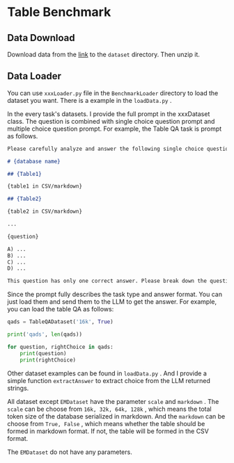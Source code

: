 # Table Benchmark

## Data Download

Download data from the [link](https://hkustconnect-my.sharepoint.com/:u:/g/personal/zqiuao_connect_ust_hk/EcOPRsSJQL5Kn-aFXRNgIesBsI1jR3c_8Klokr9RCSDPdg?e=zIUiCf) to the `dataset` directory. Then unzip it.

## Data Loader

You can use `xxxLoader.py` file in the `BenchmarkLoader` directory to load the dataset you want. There is a example in the `loadData.py` .

In the every task's datasets. I provide the full prompt in the xxxDataset class. The question is combined with single choice question prompt and multiple choice question prompt. For example, the Table QA task is prompt as follows.

```markdown
Please carefully analyze and answer the following single choice question step by step.

# {database name}

## {Table1}

{table1 in CSV/markdown}

## {Table2}

{table2 in CSV/markdown}

...

{question}

A) ...
B) ...
C) ...
D) ...

This question has only one correct answer. Please break down the question, evaluate each option, and explain why it is correct or incorrect. Conclude with your final choice on a new line formatted as `Answer: A/B/C/D`.
```

Since the prompt fully describes the task type and answer format. You can just load them and send them to the LLM to get the answer. For example, you can load the table QA as follows:

```python
qads = TableQADataset('16k', True)

print('qads', len(qads))

for question, rightChoice in qads:
    print(question)
    print(rightChoice)
```

Other dataset examples can be found in `loadData.py` . And I provide a simple function `extractAnswer` to extract choice from the LLM returned strings.

All dataset except `EMDataset` have the parameter `scale` and `markdown` . The `scale` can be choose from `16k, 32k, 64k, 128k` , which means the total token size of the database serialized in markdown. And the `markdown` can be choose from `True, False` , which means whether the table should be formed in markdown format. If not, the table will be formed in the CSV format.

The `EMDataset` do not have any parameters.
